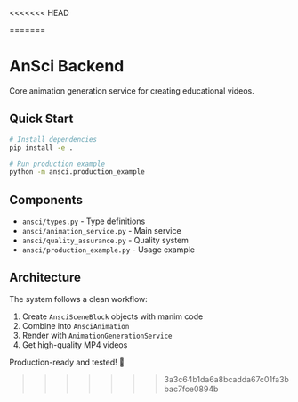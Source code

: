 <<<<<<< HEAD

=======
# AnSci Backend

Core animation generation service for creating educational videos.

## Quick Start

```bash
# Install dependencies
pip install -e .

# Run production example
python -m ansci.production_example
```

## Components

- `ansci/types.py` - Type definitions
- `ansci/animation_service.py` - Main service
- `ansci/quality_assurance.py` - Quality system
- `ansci/production_example.py` - Usage example

## Architecture

The system follows a clean workflow:
1. Create `AnsciSceneBlock` objects with manim code
2. Combine into `AnsciAnimation`
3. Render with `AnimationGenerationService`
4. Get high-quality MP4 videos

Production-ready and tested! 🚀
>>>>>>> 3a3c64b1da6a8bcadda67c01fa3bbac7fce0894b
